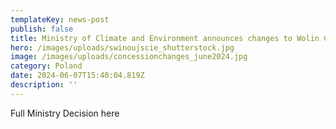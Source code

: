 ```yaml
---
templateKey: news-post
publish: false
title: Ministry of Climate and Environment announces changes to Wolin Concession
hero: /images/uploads/swinoujscie_shutterstock.jpg
image: /images/uploads/concessionchanges_june2024.jpg
category: Poland
date: 2024-06-07T15:40:04.819Z
description: ''
---
```

Full Ministry Decision here
